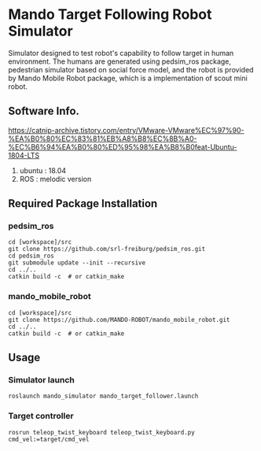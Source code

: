 # Mando Target Following Robot Simulator
Simulator designed to test robot's capability to follow target in human environment. The humans are generated using pedsim_ros package, pedestrian simulator based on social force model, and the robot is provided by Mando Mobile Robot package, which is a implementation of scout mini robot.

## Software Info.  
https://catnip-archive.tistory.com/entry/VMware-VMware%EC%97%90-%EA%B0%80%EC%83%81%EB%A8%B8%EC%8B%A0-%EC%B6%94%EA%B0%80%ED%95%98%EA%B8%B0feat-Ubuntu-1804-LTS    
1. ubuntu : 18.04
2. ROS : melodic version

## Required Package Installation
### pedsim_ros
```
cd [workspace]/src
git clone https://github.com/srl-freiburg/pedsim_ros.git  
cd pedsim_ros
git submodule update --init --recursive
cd ../..
catkin build -c  # or catkin_make
```
### mando_mobile_robot
```
cd [workspace]/src
git clone https://github.com/MANDO-ROBOT/mando_mobile_robot.git
cd ../..
catkin build -c  # or catkin_make
```

## Usage
### Simulator launch
```
roslaunch mando_simulator mando_target_follower.launch 
```
### Target controller
```
rosrun teleop_twist_keyboard teleop_twist_keyboard.py cmd_vel:=target/cmd_vel
```
